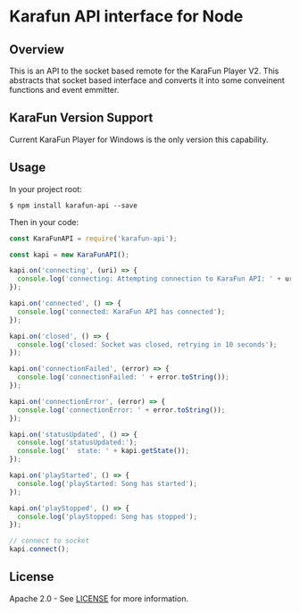 Karafun API interface for Node
=================================================

Overview
--------
This is an API to the socket based remote for the KaraFun Player V2.  This abstracts that socket based interface and converts it into some conveinent functions and event emmitter.

KaraFun Version Support
-----------------------

Current KaraFun Player for Windows is the only version this capability.

Usage
-----

In your project root:

    $ npm install karafun-api --save

Then in your code:

```javascript
const KaraFunAPI = require('karafun-api');

const kapi = new KaraFunAPI();

kapi.on('connecting', (uri) => {
  console.log('connecting: Attempting connection to KaraFun API: ' + uri);
});

kapi.on('connected', () => {
  console.log('connected: KaraFun API has connected');
});

kapi.on('closed', () => {
  console.log('closed: Socket was closed, retrying in 10 seconds');
});

kapi.on('connectionFailed', (error) => {
  console.log('connectionFailed: ' + error.toString());
});

kapi.on('connectionError', (error) => {
  console.log('connectionError: ' + error.toString());
});

kapi.on('statusUpdated', () => {
  console.log('statusUpdated:');
  console.log('  state: ' + kapi.getState());
});

kapi.on('playStarted', () => {
  console.log('playStarted: Song has started');
});

kapi.on('playStopped', () => {
  console.log('playStopped: Song has stopped');
});

// connect to socket
kapi.connect();
```

License
-------
Apache 2.0 - See [LICENSE][license] for more information.

[license]: LICENSE
